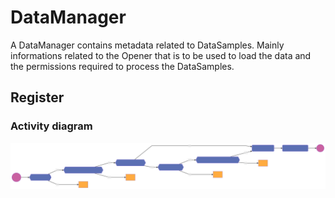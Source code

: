 # DataManager
A DataManager contains metadata related to DataSamples. Mainly informations related to the Opener that is to be used to load the data and the permissions required to process the DataSamples.
## Register

### Activity diagram
![](./schemas/datamanager.register.svg)

